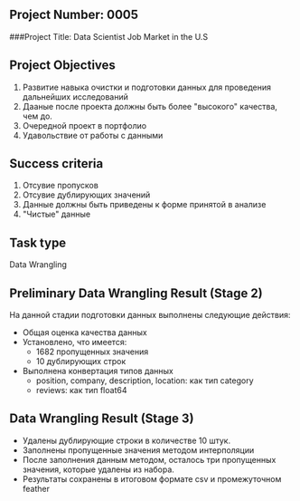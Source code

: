## Project Number: 0005

###Project Title: Data Scientist Job Market in the U.S

## Project Objectives

1. Развитие навыка очистки и подготовки данных для проведения дальнейших исследований 
2. Дааные после проекта должны быть более "высокого" качества, чем до. 
3. Очередной проект в портфолио 
4. Удавольствие от работы с данными 

## Success criteria

1. Отсувие пропусков 
2. Отсувие дублирующих значений 
3. Данные должны быть приведены к форме принятой в анализе 
4. "Чистые" данные

## Task type

Data Wrangling

##  Preliminary Data Wrangling Result (Stage 2)

На данной стадии подготовки данных выполнены следующие действия:  

- Общая оценка качества данных
- Установлено, что имеется:
    - 1682 пропущенных значения 
    - 10 дублирующих строк 
- Выполнена конвертация типов данных 
    - position, company, description, location: как тип category 
    - reviews: как тип float64

## Data Wrangling Result (Stage 3)

- Удалены дублирующие строки в количестве 10 штук.
- Заполнены пропущенные значения методом интерполяции
- После заполнения данным методом, осталось три пропущенных значения, которые удалены из набора.    
- Результаты сохранены в итоговом формате csv  и промежуточном feather
